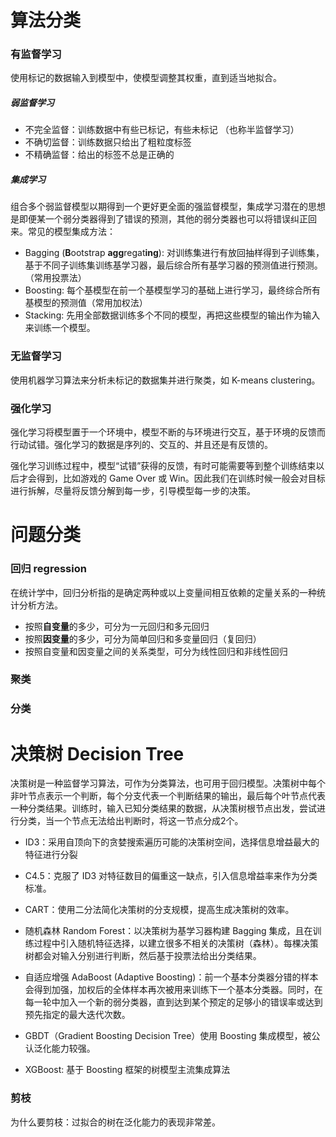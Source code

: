 # 算法分类

### 有监督学习

使用标记的数据输入到模型中，使模型调整其权重，直到适当地拟合。

##### 弱监督学习

- 不完全监督：训练数据中有些已标记，有些未标记 （也称半监督学习）
- 不确切监督：训练数据只给出了粗粒度标签
- 不精确监督：给出的标签不总是正确的

##### 集成学习

组合多个弱监督模型以期得到一个更好更全面的强监督模型，集成学习潜在的思想是即便某一个弱分类器得到了错误的预测，其他的弱分类器也可以将错误纠正回来。常见的模型集成方法：

- Bagging (**B**ootstrap **agg**regat**ing**): 对训练集进行有放回抽样得到子训练集，基于不同子训练集训练基学习器，最后综合所有基学习器的预测值进行预测。（常用投票法）
- Boosting: 每个基模型在前一个基模型学习的基础上进行学习，最终综合所有基模型的预测值（常用加权法）
- Stacking: 先用全部数据训练多个不同的模型，再把这些模型的输出作为输入来训练一个模型。

### 无监督学习

使用机器学习算法来分析未标记的数据集并进行聚类，如 K-means clustering。

### 强化学习

强化学习将模型置于一个环境中，模型不断的与环境进行交互，基于环境的反馈而行动试错。强化学习的数据是序列的、交互的、并且还是有反馈的。

强化学习训练过程中，模型“试错”获得的反馈，有时可能需要等到整个训练结束以后才会得到，比如游戏的 Game Over 或 Win。因此我们在训练时候一般会对目标进行拆解，尽量将反馈分解到每一步，引导模型每一步的决策。



# 问题分类

### 回归 regression

在统计学中，回归分析指的是确定两种或以上变量间相互依赖的定量关系的一种统计分析方法。

- 按照**自变量**的多少，可分为一元回归和多元回归
- 按照**因变量**的多少，可分为简单回归和多变量回归（复回归）
- 按照自变量和因变量之间的关系类型，可分为线性回归和非线性回归

### 聚类

### 分类



# 决策树 Decision Tree

决策树是一种监督学习算法，可作为分类算法，也可用于回归模型。决策树中每个非叶节点表示一个判断，每个分支代表一个判断结果的输出，最后每个叶节点代表一种分类结果。训练时，输入已知分类结果的数据，从决策树根节点出发，尝试进行分类，当一个节点无法给出判断时，将这一节点分成2个。

- ID3：采用自顶向下的贪婪搜索遍历可能的决策树空间，选择信息增益最大的特征进行分裂

- C4.5：克服了 ID3 对特征数目的偏重这一缺点，引入信息增益率来作为分类标准。
- CART：使用二分法简化决策树的分支规模，提高生成决策树的效率。
- 随机森林 Random Forest：以决策树为基学习器构建 Bagging 集成，且在训练过程中引入随机特征选择，以建立很多不相关的决策树（森林）。每棵决策树都会对输入分别进行判断，然后基于投票法给出分类结果。
- 自适应增强 AdaBoost (Adaptive Boosting)：前一个基本分类器分错的样本会得到加强，加权后的全体样本再次被用来训练下一个基本分类器。同时，在每一轮中加入一个新的弱分类器，直到达到某个预定的足够小的错误率或达到预先指定的最大迭代次数。
- GBDT（Gradient Boosting Decision Tree）使用 Boosting 集成模型，被公认泛化能力较强。
- XGBoost: 基于 Boosting 框架的树模型主流集成算法

### 剪枝

为什么要剪枝：过拟合的树在泛化能力的表现非常差。




